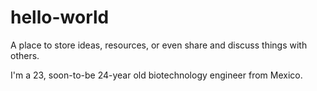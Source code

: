 # hello-world
A place to store ideas, resources, or even share and discuss things with others.

I'm a 23, soon-to-be 24-year old biotechnology engineer from Mexico.
